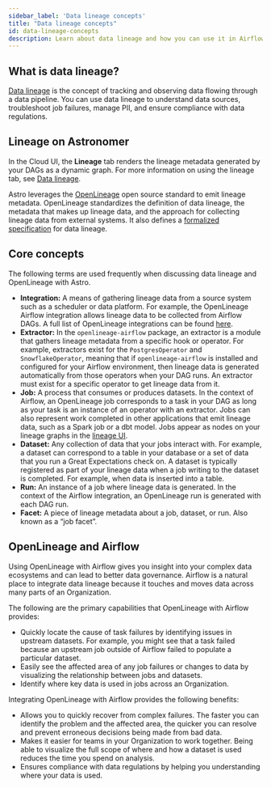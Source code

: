 ```yaml
---
sidebar_label: 'Data lineage concepts'
title: "Data lineage concepts"
id: data-lineage-concepts
description: Learn about data lineage and how you can use it in Airflow.
---
```


## What is data lineage?

[Data lineage](https://en.wikipedia.org/wiki/Data_lineage) is the concept of tracking and observing data flowing through a data pipeline. You can use data lineage to understand data sources, troubleshoot job failures, manage PII, and ensure compliance with data regulations.

## Lineage on Astronomer

In the Cloud UI, the **Lineage** tab renders the lineage metadata generated by your DAGs as a dynamic graph. For more information on using the lineage tab, see [Data lineage](data-lineage.md).

Astro leverages the [OpenLineage](https://openlineage.io/) open source standard to emit lineage metadata. OpenLineage standardizes the definition of data lineage, the metadata that makes up lineage data, and the approach for collecting lineage data from external systems. It also defines a [formalized specification](https://github.com/OpenLineage/OpenLineage/blob/main/spec/OpenLineage.md) for data lineage.

## Core concepts

The following terms are used frequently when discussing data lineage and OpenLineage with Astro.

- **Integration:** A means of gathering lineage data from a source system such as a scheduler or data platform. For example, the OpenLineage Airflow integration allows lineage data to be collected from Airflow DAGs. A full list of OpenLineage integrations can be found [here](https://openlineage.io/integration).
- **Extractor:** In the `openlineage-airflow` package, an extractor is a module that gathers lineage metadata from a specific hook or operator. For example, extractors exist for the `PostgresOperator` and `SnowflakeOperator`, meaning that if `openlineage-airflow` is installed and configured for your Airflow environment, then lineage data is generated automatically from those operators when your DAG runs. An extractor must exist for a specific operator to get lineage data from it.
- **Job:** A process that consumes or produces datasets. In the context of Airflow, an OpenLineage job corresponds to a task in your DAG as long as your task is an instance of an operator with an extractor. Jobs can also represent work completed in other applications that emit lineage data, such as a Spark job or a dbt model. Jobs appear as nodes on your lineage graphs in the [lineage UI](data-lineage.md).
- **Dataset:** Any collection of data that your jobs interact with. For example, a dataset can correspond to a table in your database or a set of data that you run a Great Expectations check on. A dataset is typically registered as part of your lineage data when a job writing to the dataset is completed. For example, when data is inserted into a table.
- **Run:** An instance of a job where lineage data is generated. In the context of the Airflow integration, an OpenLineage run is generated with each DAG run.
- **Facet:** A piece of lineage metadata about a job, dataset, or run. Also known as a “job facet”.

## OpenLineage and Airflow

Using OpenLineage with Airflow gives you insight into your complex data ecosystems and can lead to better data governance. Airflow is a natural place to integrate data lineage because it touches and moves data across many parts of an Organization.

The following are the primary capabilities that OpenLineage with Airflow provides:

- Quickly locate the cause of task failures by identifying issues in upstream datasets. For example, you might see that a task failed because an upstream job outside of Airflow failed to populate a particular dataset.
- Easily see the affected area of any job failures or changes to data by visualizing the relationship between jobs and datasets.
- Identify where key data is used in jobs across an Organization.

Integrating OpenLineage with Airflow provides the following benefits:

- Allows you to quickly recover from complex failures. The faster you can identify the problem and the affected area, the quicker you can resolve and prevent erroneous decisions being made from bad data.
- Makes it easier for teams in your Organization to work together. Being able to visualize the full scope of where and how a dataset is used reduces the time you spend on analysis.
- Ensures compliance with data regulations by helping you understanding where your data is used.
